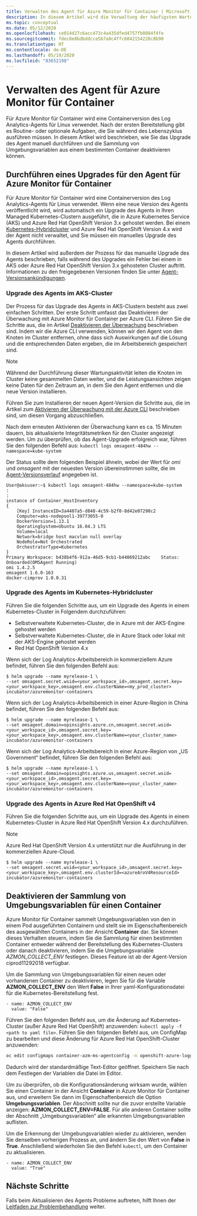 ```yaml
---
title: Verwalten des Agent für Azure Monitor für Container | Microsoft-Dokumentation
description: In diesem Artikel wird die Verwaltung der häufigsten Wartungsaufgaben mit dem containerbasierten Log Analytics-Agent beschrieben, der von Azure Monitor für Container verwendet wird.
ms.topic: conceptual
ms.date: 05/12/2020
ms.openlocfilehash: ce014d27c6acc473c4a435dfed4757fb0884f4fe
ms.sourcegitcommit: fdec8e8bdbddcce5b7a0c4ffc6842154220c8b90
ms.translationtype: HT
ms.contentlocale: de-DE
ms.lasthandoff: 05/19/2020
ms.locfileid: "83652198"
---
```

# <a name="how-to-manage-the-azure-monitor-for-containers-agent"></a>Verwalten des Agent für Azure Monitor für Container

Für Azure Monitor für Container wird eine Containerversion des Log Analytics-Agents für Linux verwendet. Nach der ersten Bereitstellung gibt es Routine- oder optionale Aufgaben, die Sie während des Lebenszyklus ausführen müssen. In diesem Artikel wird beschrieben, wie Sie das Upgrade des Agent manuell durchführen und die Sammlung von Umgebungsvariablen aus einem bestimmten Container deaktivieren können. 

## <a name="how-to-upgrade-the-azure-monitor-for-containers-agent"></a>Durchführen eines Upgrades für den Agent für Azure Monitor für Container

Für Azure Monitor für Container wird eine Containerversion des Log Analytics-Agents für Linux verwendet. Wenn eine neue Version des Agents veröffentlicht wird, wird automatisch ein Upgrade des Agents in Ihren Managed Kubernetes-Clustern ausgeführt, die in Azure Kubernetes Service (AKS) und Azure Red Hat OpenShift Version 3.x gehostet werden. Bei einem [Kubernetes-Hybridcluster](container-insights-hybrid-setup.md) und Azure Red Hat OpenShift Version 4.x wird der Agent nicht verwaltet, und Sie müssen ein manuelles Upgrade des Agents durchführen.

In diesem Artikel wird außerdem der Prozess für das manuelle Upgrade des Agents beschrieben, falls während des Upgrades ein Fehler bei einem in AKS oder Azure Red Hat OpenShift Version 3.x gehosteten Cluster auftritt. Informationen zu den freigegebenen Versionen finden Sie unter [Agent-Versionsankündigungen](https://github.com/microsoft/docker-provider/tree/ci_feature_prod).

### <a name="upgrade-agent-on-aks-cluster"></a>Upgrade des Agents im AKS-Cluster

Der Prozess für das Upgrade des Agents in AKS-Clustern besteht aus zwei einfachen Schritten. Der erste Schritt umfasst das Deaktivieren der Überwachung mit Azure Monitor für Container per Azure CLI. Führen Sie die Schritte aus, die im Artikel [Deaktivieren der Überwachung](container-insights-optout.md?#azure-cli) beschrieben sind. Indem wir die Azure CLI verwenden, können wir den Agent von den Knoten im Cluster entfernen, ohne dass sich Auswirkungen auf die Lösung und die entsprechenden Daten ergeben, die im Arbeitsbereich gespeichert sind. 

>[!NOTE]
>Während der Durchführung dieser Wartungsaktivität leiten die Knoten im Cluster keine gesammelten Daten weiter, und die Leistungsansichten zeigen keine Daten für den Zeitraum an, in dem Sie den Agent entfernen und die neue Version installieren. 
>

Führen Sie zum Installieren der neuen Agent-Version die Schritte aus, die im Artikel zum [Aktivieren der Überwachung mit der Azure CLI](container-insights-enable-new-cluster.md#enable-using-azure-cli) beschrieben sind, um diesen Vorgang abzuschließen.  

Nach dem erneuten Aktivieren der Überwachung kann es ca. 15 Minuten dauern, bis aktualisierte Integritätsmetriken für den Cluster angezeigt werden. Um zu überprüfen, ob das Agent-Upgrade erfolgreich war, führen Sie den folgenden Befehl aus: `kubectl logs omsagent-484hw --namespace=kube-system`

Der Status sollte dem folgenden Beispiel ähneln, wobei der Wert für *omi* und *omsagent* mit der neuesten Version übereinstimmen sollte, die im [Agent-Versionsverlauf](https://github.com/microsoft/docker-provider/tree/ci_feature_prod) angegeben ist.  

    User@aksuser:~$ kubectl logs omsagent-484hw --namespace=kube-system
    :
    :
    instance of Container_HostInventory
    {
        [Key] InstanceID=3a4407a5-d840-4c59-b2f0-8d42e07298c2
        Computer=aks-nodepool1-39773055-0
        DockerVersion=1.13.1
        OperatingSystem=Ubuntu 16.04.3 LTS
        Volume=local
        Network=bridge host macvlan null overlay
        NodeRole=Not Orchestrated
        OrchestratorType=Kubernetes
    }
    Primary Workspace: b438b4f6-912a-46d5-9cb1-b44069212abc    Status: Onboarded(OMSAgent Running)
    omi 1.4.2.5
    omsagent 1.6.0-163
    docker-cimprov 1.0.0.31

### <a name="upgrade-agent-on-hybrid-kubernetes-cluster"></a>Upgrade des Agents im Kubernetes-Hybridcluster

Führen Sie die folgenden Schritte aus, um ein Upgrade des Agents in einem Kubernetes-Cluster in Folgendem durchzuführen:

* Selbstverwaltete Kubernetes-Cluster, die in Azure mit der AKS-Engine gehostet werden
* Selbstverwaltete Kubernetes-Cluster, die in Azure Stack oder lokal mit der AKS-Engine gehostet werden
* Red Hat OpenShift Version 4.x

Wenn sich der Log Analytics-Arbeitsbereich in kommerziellem Azure befindet, führen Sie den folgenden Befehl aus:

```
$ helm upgrade --name myrelease-1 \
--set omsagent.secret.wsid=<your_workspace_id>,omsagent.secret.key=<your_workspace_key>,omsagent.env.clusterName=<my_prod_cluster> incubator/azuremonitor-containers
```

Wenn sich der Log Analytics-Arbeitsbereich in einer Azure-Region in China befindet, führen Sie den folgenden Befehl aus:

```
$ helm upgrade --name myrelease-1 \
--set omsagent.domain=opinsights.azure.cn,omsagent.secret.wsid=<your_workspace_id>,omsagent.secret.key=<your_workspace_key>,omsagent.env.clusterName=<your_cluster_name> incubator/azuremonitor-containers
```

Wenn sich der Log Analytics-Arbeitsbereich in einer Azure-Region von „US Government“ befindet, führen Sie den folgenden Befehl aus:

```
$ helm upgrade --name myrelease-1 \
--set omsagent.domain=opinsights.azure.us,omsagent.secret.wsid=<your_workspace_id>,omsagent.secret.key=<your_workspace_key>,omsagent.env.clusterName=<your_cluster_name> incubator/azuremonitor-containers
```

### <a name="upgrade-agent-on-azure-red-hat-openshift-v4"></a>Upgrade des Agents in Azure Red Hat OpenShift v4

Führen Sie die folgenden Schritte aus, um ein Upgrade des Agents in einem Kubernetes-Cluster in Azure Red Hat OpenShift Version 4.x durchzuführen. 

>[!NOTE]
>Azure Red Hat OpenShift Version 4.x unterstützt nur die Ausführung in der kommerziellen Azure-Cloud.
>

```
$ helm upgrade --name myrelease-1 \
--set omsagent.secret.wsid=<your_workspace_id>,omsagent.secret.key=<your_workspace_key>,omsagent.env.clusterId=<azureAroV4ResourceId> incubator/azuremonitor-containers
```

## <a name="how-to-disable-environment-variable-collection-on-a-container"></a>Deaktivieren der Sammlung von Umgebungsvariablen für einen Container

Azure Monitor für Container sammelt Umgebungsvariablen von den in einem Pod ausgeführten Containern und stellt sie im Eigenschaftenbereich des ausgewählten Containers in der Ansicht **Container** dar. Sie können dieses Verhalten steuern, indem Sie die Sammlung für einen bestimmten Container entweder während der Bereitstellung des Kubernetes-Clusters oder danach deaktivieren, indem Sie die Umgebungsvariable *AZMON_COLLECT_ENV* festlegen. Dieses Feature ist ab der Agent-Version ciprod11292018 verfügbar.  

Um die Sammlung von Umgebungsvariablen für einen neuen oder vorhandenen Container zu deaktivieren, legen Sie für die Variable **AZMON_COLLECT_ENV** den Wert **False** in Ihrer yaml-Konfigurationsdatei für die Kubernetes-Bereitstellung fest. 

```  
- name: AZMON_COLLECT_ENV  
  value: "False"  
```  

Führen Sie den folgenden Befehl aus, um die Änderung auf Kubernetes-Cluster (außer Azure Red Hat OpenShift) anzuwenden: `kubectl apply -f  <path to yaml file>`. Führen Sie den folgenden Befehl aus, um ConfigMap zu bearbeiten und diese Änderung für Azure Red Hat OpenShift-Cluster anzuwenden:

``` bash
oc edit configmaps container-azm-ms-agentconfig -n openshift-azure-logging
```

Dadurch wird der standardmäßige Text-Editor geöffnet. Speichern Sie nach dem Festlegen der Variablen die Datei im Editor.

Um zu überprüfen, ob die Konfigurationsänderung wirksam wurde, wählen Sie einen Container in der Ansicht **Container** in Azure Monitor für Container aus, und erweitern Sie dann im Eigenschaftenbereich die Option **Umgebungsvariablen**.  Der Abschnitt sollte nur die zuvor erstellte Variable anzeigen: **AZMON_COLLECT_ENV=FALSE**. Für alle anderen Container sollte der Abschnitt „Umgebungsvariablen“ alle erkannten Umgebungsvariablen auflisten.

Um die Erkennung der Umgebungsvariablen wieder zu aktivieren, wenden Sie denselben vorherigen Prozess an, und ändern Sie den Wert von **False** in **True**. Anschließend wiederholen Sie den Befehl `kubectl`, um den Container zu aktualisieren.  

```  
- name: AZMON_COLLECT_ENV  
  value: "True"  
```  

## <a name="next-steps"></a>Nächste Schritte

Falls beim Aktualisieren des Agents Probleme auftreten, hilft Ihnen der [Leitfaden zur Problembehandlung](container-insights-troubleshoot.md) weiter.
